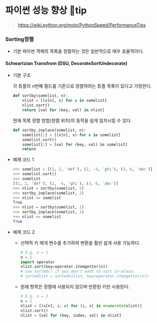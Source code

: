 # 파이썬 성능 향상 :honey_pot:tip

> https://wiki.python.org/moin/PythonSpeed/PerformanceTips

### Sorting정렬

- 기본 파이썬 객체의 목록을 정렬하는 것은 일반적으로 매우 효율적이다. 

#### Schwartzian Transfrom (DSU, DecorateSortUndecorate)

- 기본 구조

  각 튜플의 n번째 필드를 기준으로 정렬하려는 튜플 목록이 있다고 가정한다.

  ```python
  def sortby(somelist, n):
      nlist = [(x[n], x) for x in somelist]
      nlist.sort()
      return [val for (key, val) in nlist]
  ```

  현재 목록 정렬 방법(정렬 위치)의 동작을 쉽게 일치시킬 수 있다. 

  ```python
  def sortby_inplace(somelist, n):
      somelist[:] = [(x[n], x) for x in somelist]
      somelist.sort()
      somelist[:] = [val for (key, val) in somelist]
      return
  ```

- 예제 코드 1

  ```python
  >>> somelist = [(1, 2, 'def'), (2, -4, 'ghi'), (3, 6, 'abc')]
  >>> somelist.sort()
  >>> somelist
  [(1, 2, 'def'), (2, -4, 'ghi'), (3, 6, 'abc')]
  >>> nlist = sortby(somelist, 2)
  >>> sortby_inplace(somelist, 2)
  >>> nlist == somelist
  True
  >>> nlist = sortby(somelist, 1)
  >>> sortby_inplace(somelist, 1)
  >>> nlist == somelist
  True
  ```

- 예제 코드 2

  - 선택적 키 매개 변수를 추가하여 변환을 훨씬 쉽게 사용 가능하다.

    ```python
    # E.g. n = 1
    n = 1
    import operator
    nlist.sort(key=operator.itemgetter(n))
    # use sorted() if you don't want to sort in-place:
    # sortedlist = sorted(nlist, key=operator.itemgetter(n))
    ```

  - 원래 항목은 정렬에 사용되지 않으며 반환된 키만 사용된다.

    ```python
    # E.g. n = 1
    n = 1
    nlist = [(x[n], i, x) for (i, x) in enumerate(nlist)]
    nlist.sort()
    nlist = [val for (key, index, val) in nlist]
    ```

    